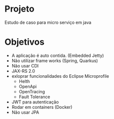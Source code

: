 # Projeto

Estudo de caso para micro serviço em java

# Objetivos

- A aplicação é auto contida. (Embedded Jetty)
- Não utilizar frame works (Spring, Quarkus)
- Não usar CDI
- JAX-RS 2.0
- exloprar funcionalidades do Eclipse Microprofile    
    - Helth
    - OpenApi
    - OpenTracing
    - Fault Tolerance
- JWT para autenticação
- Rodar em containers (Docker)
- Não usar JPA

